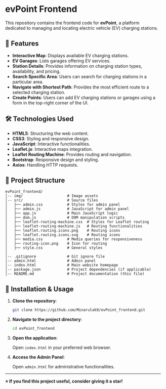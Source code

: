 # evPoint Frontend

This repository contains the frontend code for **evPoint**, a platform dedicated to managing and locating electric vehicle (EV) charging stations.

## 🚀 Features

- **Interactive Map**: Displays available EV charging stations.
- **EV Garages**: Lists garages offering EV services.
- **Station Details**: Provides information on charging station types, availability, and pricing.
- **Search Specific Area**: Users can search for charging stations in a particular area.
- **Navigate with Shortest Path**: Provides the most efficient route to a selected charging station.
- **Create Points**: Users can add EV charging stations or garages using a form in the top-right corner of the UI.

## 🛠️ Technologies Used

- **HTML5**: Structuring the web content.
- **CSS3**: Styling and responsive design.
- **JavaScript**: Interactive functionalities.
- **Leaflet.js**: Interactive maps integration.
- **Leaflet Routing Machine**: Provides routing and navigation.
- **Bootstrap**: Responsive design and styling.
- **Axios**: Handling HTTP requests.

## 💂️ Project Structure

```
evPoint_frontend/
│-- img/                    # Image assets
│-- src/                    # Source files
│   ├── admin.css           # Styles for admin panel
│   ├── admin.js            # JavaScript for admin panel
│   ├── app.js              # Main JavaScript logic
│   ├── dom.js              # DOM manipulation scripts
│   ├── leaflet-routing-machine.css  # Styles for Leaflet routing
│   ├── leaflet-routing-machine.js   # Routing functionalities
│   ├── leaflet.routing.icons.png    # Routing icons
│   ├── leaflet.routing.icons.svg    # Routing icons
│   ├── media.css           # Media queries for responsiveness
│   ├── routing-icon.png    # Icon for routing
│   ├── style.css           # General styles
│
│-- .gitignore              # Git ignore file
│-- admin.html              # Admin panel
│-- index.html              # Main website homepage
│-- package.json            # Project dependencies (if applicable)
│-- README.md               # Project documentation (this file)
```

## 🚀 Installation & Usage

1. **Clone the repository**:

   ```sh
   git clone https://github.com/Minarulak9/evPoint_frontend.git
   ```

2. **Navigate to the project directory**:

   ```sh
   cd evPoint_frontend
   ```

3. **Open the application**:

   Open `index.html` in your preferred web browser.

4. **Access the Admin Panel**:

   Open `admin.html` for administrative functionalities.

---

**⭐ If you find this project useful, consider giving it a star!**

